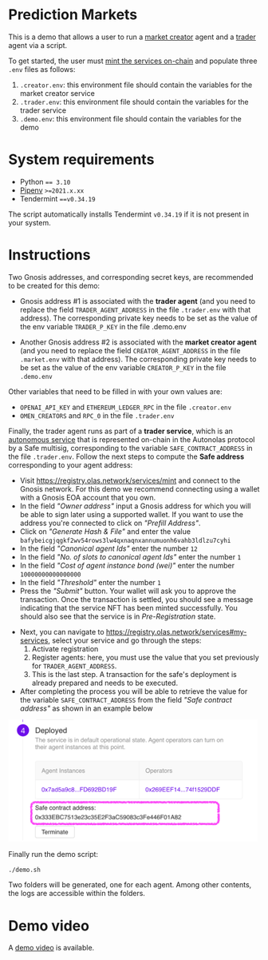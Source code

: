 # Prediction Markets

This is a demo that allows a user to run a [market creator](https://github.com/valory-xyz/market-creator) agent
and a [trader](https://github.com/valory-xyz/trader) agent via a script. 

To get started, the user must [mint the services on-chain](https://docs.autonolas.network/protocol/mint_packages_nfts/#mint-a-service) 
and populate three `.env` files as follows:
1. `.creator.env`: this environment file should contain the variables for the market creator service
2. `.trader.env`: this environment file should contain the variables for the trader service
3. `.demo.env`: this environment file should contain the variables for the demo

# System requirements

  - Python `== 3.10`
  - [Pipenv](https://pipenv.pypa.io/en/latest/installation/) `>=2021.x.xx`
  - Tendermint `==v0.34.19`

The script automatically installs Tendermint `v0.34.19` if it is not present in your system.

# Instructions

Two Gnosis addresses, and corresponding secret keys, are recommended to be created for this demo:

* Gnosis address #1 is associated with the **trader agent** (and you need to replace the field `TRADER_AGENT_ADDRESS` in the file `.trader.env` with that address). The corresponding private key needs to be set as the value of the env variable `TRADER_P_KEY` in the file .demo.env

* Another Gnosis address #2 is associated with the **market creator agent** (and you need to replace the field `CREATOR_AGENT_ADDRESS` in the file `.market.env` with that address). The corresponding private key needs to be set as the value of the env variable `CREATOR_P_KEY` in the file `.demo.env`

Other variables that need to be filled in with your own values are:

* `OPENAI_API_KEY` and `ETHEREUM_LEDGER_RPC` in the file `.creator.env`
* `OMEN_CREATORS` and `RPC_0` in the file `.trader.env`

Finally, the trader agent runs as part of a **trader service**, which is an [autonomous service](https://docs.autonolas.network/open-autonomy/get_started/what_is_an_agent_service/) that is represented on-chain in the Autonolas protocol by a Safe multisig, corresponding to the variable `SAFE_CONTRACT_ADDRESS` in the file `.trader.env`. Follow the next steps to compute the **Safe address** corresponding to your agent address:

* Visit https://registry.olas.network/services/mint and connect to the Gnosis network. For this demo we recommend connecting using a wallet with a Gnosis EOA account that you own.
* In the field *"Owner address"* input a Gnosis address for which you will be able to sign later using a supported wallet. If you want to use the address you're connected to click on *"Prefill Address"*.
* Click on *"Generate Hash & File"* and enter the value `bafybeicgjqgkf2wv54rows3lw4qxnaqnxannumuonh6vahb3ldlzu7cyhi`
* In the field *"Canonical agent Ids"* enter the number `12`
* In the field *"No. of slots to canonical agent Ids"* enter the number `1`
* In the field *"Cost of agent instance bond (wei)"* enter the number `10000000000000000`
* In the field *"Threshold"* enter the number `1`
* Press the *"Submit"* button. Your wallet will ask you to approve the transaction. Once the transaction is settled, you should see a message indicating that the service NFT has been minted successfully. You should also see that the service is in _Pre-Registration_ state.
- Next, you can navigate to https://registry.olas.network/services#my-services, select your service and go through the steps:
  1. Activate registration
  2. Register agents: here, you must use the value that you set previously for `TRADER_AGENT_ADDRESS`.
  3. This is the last step. A transaction for the safe's deployment is already prepared and needs to be executed.
- After completing the process you will be able to retrieve the value for the variable `SAFE_CONTRACT_ADDRESS` from the field *"Safe contract address"* as shown in an example below

<img src="/img/safe_address_screenshot.png" alt="Safe address field]" width="500"/>

Finally run the demo script:
```shell
./demo.sh
```

Two folders will be generated, one for each agent. Among other contents, the logs are accessible within the folders.

# Demo video

A [demo video](./img/demo_predicition_markets.mp4) is available.
